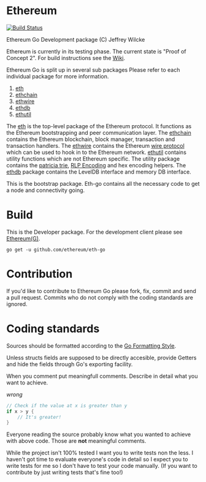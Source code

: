 Ethereum
========

[![Build Status](https://travis-ci.org/ethereum/go-ethereum.png?branch=master)](https://travis-ci.org/ethereum/go-ethereum)

Ethereum Go Development package (C) Jeffrey Wilcke

Ethereum is currently in its testing phase. The current state is "Proof
of Concept 2". For build instructions see the [Wiki](https://github.com/ethereum/go-ethereum/wiki/Building-Edge).

Ethereum Go is split up in several sub packages Please refer to each
individual package for more information.
  1. [eth](https://github.com/ethereum/eth-go)
  2. [ethchain](https://github.com/ethereum/eth-go/tree/master/ethchain)
  3. [ethwire](https://github.com/ethereum/eth-go/tree/master/ethwire)
  4. [ethdb](https://github.com/ethereum/eth-go/tree/master/ethdb)
  5. [ethutil](https://github.com/ethereum/eth-go/tree/master/ethutil)

The [eth](https://github.com/ethereum/eth-go) is the top-level package
of the Ethereum protocol. It functions as the Ethereum bootstrapping and
peer communication layer. The [ethchain](https://github.com/ethereum/eth-go/tree/master/ethchain)
contains the Ethereum blockchain, block manager, transaction and
transaction handlers. The [ethwire](https://github.com/ethereum/eth-go/tree/master/ethwire) contains
the Ethereum [wire protocol](http://wiki.ethereum.org/index.php/Wire_Protocol) which can be used
to hook in to the Ethereum network. [ethutil](https://github.com/ethereum/eth-go/tree/master/ethutil) contains
utility functions which are not Ethereum specific. The utility package
contains the [patricia trie](http://wiki.ethereum.org/index.php/Patricia_Tree),
[RLP Encoding](http://wiki.ethereum.org/index.php/RLP) and hex encoding
helpers. The [ethdb](https://github.com/ethereum/eth-go/tree/master/ethdb) package
contains the LevelDB interface and memory DB interface.

This is the bootstrap package. Eth-go contains all the necessary code to
get a node and connectivity going.

Build
=======

This is the Developer package. For the development client please see
[Ethereum(G)](https://github.com/ethereum/go-ethereum).

`go get -u github.com/ethereum/eth-go`

Contribution
============

If you'd like to contribute to Ethereum Go please fork, fix, commit and
send a pull request. Commits who do not comply with the coding standards
are ignored.

Coding standards
================

Sources should be formatted according to the [Go Formatting
Style](http://golang.org/doc/effective_go.html#formatting).

Unless structs fields are supposed to be directly accesible, provide
Getters and hide the fields through Go's exporting facility.

When you comment put meaningfull comments. Describe in detail what you
want to achieve.

*wrong*

```go
// Check if the value at x is greater than y
if x > y {
    // It's greater!
}
```

Everyone reading the source probably know what you wanted to achieve
with above code. Those are **not** meaningful comments.

While the project isn't 100% tested I want you to write tests non the
less. I haven't got time to evaluate everyone's code in detail so I
expect you to write tests for me so I don't have to test your code
manually. (If you want to contribute by just writing tests that's fine
too!)

